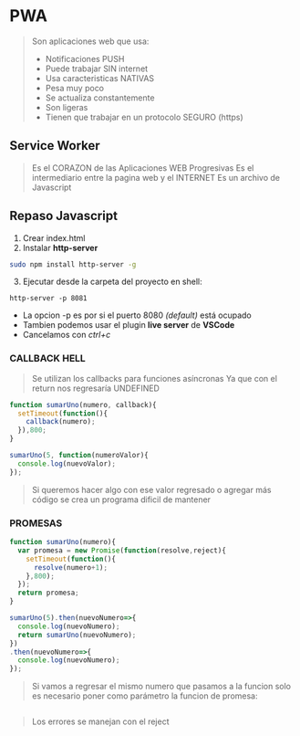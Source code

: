 # PWA

> Son aplicaciones web que usa:
> * Notificaciones PUSH
> * Puede trabajar SIN internet
> * Usa caracteristicas NATIVAS
> * Pesa muy poco 
> * Se actualiza constantemente
> * Son ligeras
> * Tienen que trabajar en un protocolo SEGURO (https)

## Service Worker 

> Es el CORAZON de las Aplicaciones WEB Progresivas
> Es el intermediario entre la pagina web y el INTERNET
> Es un archivo de Javascript

## Repaso Javascript

1. Crear index.html
2. Instalar __http-server__

```bash
sudo npm install http-server -g
```

3. Ejecutar desde la carpeta del proyecto en shell:

```shell
http-server -p 8081
```
* La opcion -p es por si el puerto 8080 _(default)_ está ocupado
* Tambien podemos usar el plugin __live server__ de __VSCode__
* Cancelamos con _ctrl+c_


### CALLBACK HELL

> Se utilizan los callbacks para funciones asíncronas
> Ya que con el return nos regresaría UNDEFINED

```javascript
function sumarUno(numero, callback){
  setTimeout(function(){
    callback(numero);
  }),800;
}

sumarUno(5, function(numeroValor){
  console.log(nuevoValor);
});
```
> Si queremos hacer algo con ese valor regresado o agregar más código
> se crea un programa dificil de mantener
 
### PROMESAS

```javascript
function sumarUno(numero){
  var promesa = new Promise(function(resolve,reject){
    setTimeout(function(){
      resolve(numero+1);
    },800);
  });
  return promesa;
}

sumarUno(5).then(nuevoNumero=>{
  console.log(nuevoNumero);
  return sumarUno(nuevoNumero);
})
.then(nuevoNumero=>{
  console.log(nuevoNumero);
});
```

> Si vamos a regresar el mismo numero que pasamos a la funcion
> solo es necesario poner como parámetro la funcion de promesa:

```javascript

```

> Los errores se manejan con el reject







































































